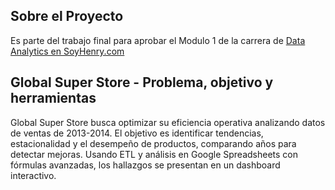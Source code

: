 ## Sobre el Proyecto
Es parte del trabajo final para aprobar el Modulo 1 de la carrera de <a href="https://www.soyhenry.com/carrera-data-analytics" target="_blank">Data Analytics en SoyHenry.com</a>

## Global Super Store - Problema, objetivo y herramientas
Global Super Store busca optimizar su eficiencia operativa analizando datos de ventas de 2013-2014. El objetivo es identificar tendencias, estacionalidad y el desempeño de productos, comparando años para detectar mejoras. Usando ETL y análisis en Google Spreadsheets con fórmulas avanzadas, los hallazgos se presentan en un dashboard interactivo.
